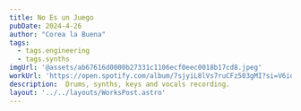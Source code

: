 ```yaml
---
title: No Es un Juego
pubDate: 2024-4-26
author: "Corea la Buena"
tags:
  - tags.engineering
  - tags.synths
imgUrl: '@assets/ab67616d0000b27331c1106ecf0eec0018b17cd8.jpeg'
workUrl: 'https://open.spotify.com/album/7sjyiL8lVs7ruCFz503gMI?si=V6ioVrPCSnWKE-YE017OCg'
description:  Drums, synths, keys and vocals recording.
layout: '../../layouts/WorksPost.astro'
---
```

